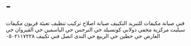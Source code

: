 # -
فني صيانة مكيفات للتبريد التكييف صيانة اصلاح تركيب تنظيف تعبئة فريون مكيفات سبليت مركزية مخفي دولابي كونسيلد حي النرجس حي الياسمين حي القيروان حي العارض حي حطين حي الربيع حي الندى اتصل فني تكييف ٠٥٠٢١١٧٢٢٨
